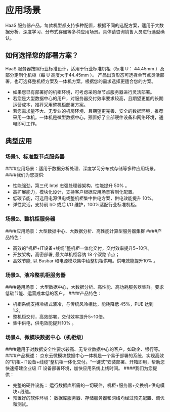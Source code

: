 # **应用场景**
HaaS 服务器产品，每款机型都支持多种配置，根据不同的选配方案，适用于大数据分析、深度学习、分布式存储等多种应用场景。具体请咨询销售人员进行选型确认。

 ## **如何选择您的部署方案？**
 HaaS 服务器按照行业标准设计，适用于行业标准机柜（标准 U： 44.45mm ）及部分定制化机柜（每 U 高度大于44.45mm ）。
 产品出货形态可选择单节点灵活部署，也可选择整机柜方案及一体机方案。根据您的需求选择更适合您的方案。
- 如果您已有部署好的机柜环境，可考虑采购单节点服务器进行灵活部署。
- 若您是大型数据中心的用户，对服务器交付效率要求较高，且期望更低的长期运营成本，推荐采用整机柜部署方案。
- 若您需求量不大、无专业的机房环境、且期望更完善、安全的数据环境，推荐采用一体机。一体机是微型数据中心，预置好了全部硬件设备和网络环境，通电即可工作。

## **典型应用**
### 场景1、标准型节点服务器
####应用场景：适用于数据分析处理、深度学习分布式存储等多种应用场景。
####我们为您提供:
- 性能强劲，第三代 Intel 志强处理器架构，性能提升 50% 。
- 高扩展能力，模块化设计，支持客户根据应用场景客制化配置。
- 低碳节能，可选用电源供电或整机柜集中供电方案，供电效能提升 10%。
- 弹性灵活，支持前 I/O 或后 I/O 维护，100%适配行业标准机柜。

### 场景2、整机柜服务器
####应用场景：大型数据中心、大数据分析、高性能计算型服务器集群
####产品特色：
- 高效的“机柜+IT设备+线缆”整机柜一体化交付，交付效率提升5~10倍。
- 开放架构，高密部署, 最大单机柜容纳 18 个双路节点； 
- 高效节能, 以 Busbar 和电源模块集中给整机柜供电。供电效能提升10% 。

### 场景3、液冷整机柜服务器
####适用场景： 大型数据中心，大数据分析、高性能、高功耗服务器集群。要求低碳节能、运营成本低的客户。
####产品特色：
- 机柜系统支持冷板式液冷，与传统风冷相比，能耗降低 45%，PUE 达到 1.2。
- 整机柜交付，高效部署，交付效率提升5~10倍。
- 集中供电，供电效能提升10% 。

### 场景4、微模块数据中心（机柜级）
####适用于对数据安全性要求较高、无专业数据中心的客户，如政企、银行等。
####产品概述：
京东云微模块数据中心一体机是一个易于部署的系统，实现高效的“机柜+IT设备+线缆”整机柜一体化交付。“一键式”安装部署、开箱即用，帮助您快速搭建企业级 IT 设备部署环境，加快应用系统上线时间。
####我们为您提供：
- 完整的硬件设施： 运行数据库所需的一切硬件，机柜+服务器+交换机+供电模块+线缆。
- 预置好的软件环境： 数据库服务器、存储服务器和网络均经过预先配置、调优和测试。

 
